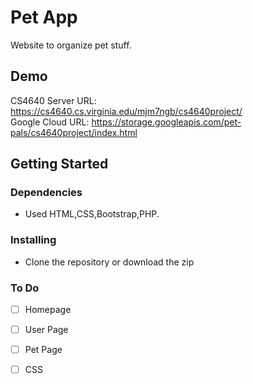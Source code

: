 # Pet App

Website to organize pet stuff.

## Demo

CS4640 Server URL: https://cs4640.cs.virginia.edu/mjm7ngb/cs4640project/<br>
Google Cloud URL: https://storage.googleapis.com/pet-pals/cs4640project/index.html

## Getting Started

### Dependencies

* Used HTML,CSS,Bootstrap,PHP.


### Installing

* Clone the repository or download the zip


### To Do
- [ ] Homepage
- [ ] User Page
- [ ] Pet Page
- [ ] CSS


